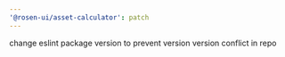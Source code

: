 ```yaml
---
'@rosen-ui/asset-calculator': patch
---
```


change eslint package version to prevent version version conflict in repo
